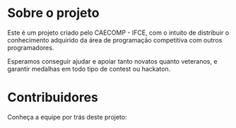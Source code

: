 # Sobre o projeto

Este é um projeto criado pelo CAECOMP - IFCE, com o intuito de distribuir o
conhecimento adquirido da área de programação competitiva com outros programadores.

Esperamos conseguir ajudar e apoiar tanto novatos quanto veteranos, e garantir
medalhas em todo tipo de contest ou hackaton.

<script setup>
import { VPTeamMembers } from 'vitepress/theme'

const members = {
    "Vinícius Menezes": { nick: "ViniciusM2", title: "Presidente do CAECOMP" },
    "Paulo Diego": { nick: "pauloDiego-sudo", title: "Vice-Presidente do CAECOMP" },
    "Kelvin Rodrigues": { nick: "KelvinLR", title: "Diretor da System Store" },
    "Claudemir Vieira": { nick: "Claudemirovsky", title: "Desenvolvedor de bugs e dores de cabeça" },
    "Vinicius Castro": { nick: "Vinicius-de-Castro", title: "Designer do CAECOMP" },
    "Caio Cidade": { nick: "CaioCity", title: "Secretário do CAECOMP" },
    "Giovanna Castro": { nick: "GiihCastro", title: "Agente da ABIN" }
}
const team = Object.entries(members).map(([k, v]) => {
    return {
        avatar: `https://github.com/${v.nick}.png`,
        name: k,
        title: v.title,
        links: [{ icon: "github", link: `https://github.com/${v.nick}` }]
    }
})
</script>

# Contribuidores

Conheça a equipe por trás deste projeto:

<VPTeamMembers size="small" :members="team" />
